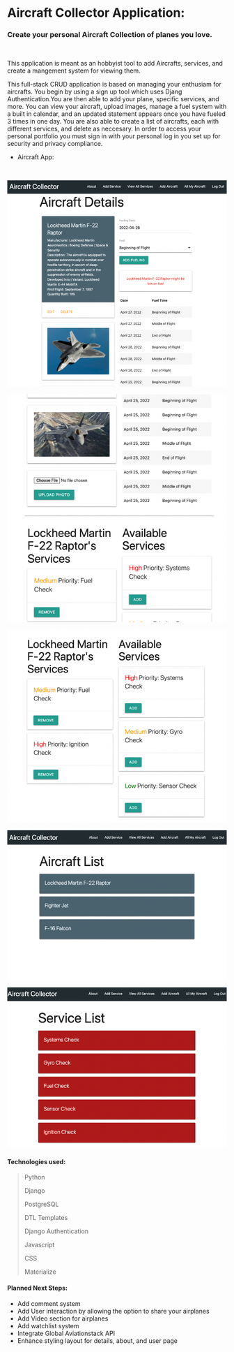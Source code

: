 #  Aircraft Collector Application:

### Create your personal Aircraft Collection of planes you love. 
<br>
<p>This application is meant as an hobbyist tool to add Aircrafts, services, and create a mangement system for viewing them.  

<p>This full-stack CRUD application is based on managing your enthusiam for aircrafts. You begin by using a sign up tool which uses Djang Authentication.You are then able to add your plane, specific services, and more. You can view your aircraft, upload images, manage a fuel system with a built in calendar, and an updated statement appears once you have fueled 3 times in one day. You are also able to create a list of aircrafts, each with different services, and delete as neccesary. In order to access your personal portfolio you must sign in with your personal log in you set up for security and privacy compliance. 

- Aircraft App: 
<br>

![Aircraft Details](screenshots/aircraft_details.png)

![Aircraft Photos](screenshots/aircraft_details2.png)

![Aircraft Services](screenshots/aircraft_details3.png)

![Aircraft List](screenshots/aircraft_list.png)

![Service List](screenshots/service_list.png)


#### Technologies used:
> Python
>
> Django
>
> PostgreSQL
>
> DTL Templates
>
> Django Authentication
>
> Javascript
>
> CSS
>
> Materialize 
>

#### Planned Next Steps:
- Add comment system
- Add User interaction by allowing the option to share your airplanes
- Add Video section for airplanes
- Add watchlist system 
- Integrate Global Aviationstack API 
- Enhance styling layout for details, about, and user page 